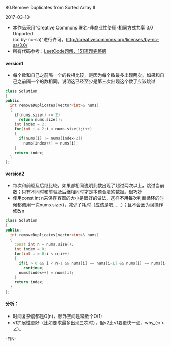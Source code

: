 80.Remove Duplicates from Sorted Array II

2017-03-10

- 本作品采用“Creative Commons 署名-非商业性使用-相同方式共享 3.0 Unported     
(cc by-nc-sa)”进行许可。http://creativecommons.org/licenses/by-nc-sa/3.0/
- 所有代码参考：[LeetCode题解，151道题完整版](https://github.com/soulmachine/leetcode)

#### version1
- 每个数和自己之前隔一个的数相比较，是因为每个数最多出现两次。如果和自己之前隔一个的数相同，说明这已经至少是第三次出现这个数了应该跳过
```c++
class Solution
{
public:
  int removeDuplicates(vector<int>& nums)
  {
    if(nums.size() <= 2)
      return nums.size();
    int index = 2;
    for(int i = 2;i < nums.size();i++)
    {
      if(nums[i] != nums[index-2])
        nums[index++] = nums[i];
    }
    return index;
  }
};
```

#### version2
- 每次和前驱及后继比较，如果都相同说明此数出现了超过两次以上，跳过当前数；只有不同时和前驱及后继相同时才是本题合法的数据。很巧妙
- 使用const int n来保存容器的大小是很好的做法，这样不用每次判断循环的时候都调用一次nums.size()，减少了耗时（应该是吧……）；且不会因为误操作修改n
```c++
class Solution
{
public:
  int removeDuplicates(vector<int>& nums)
  {
    const int n = nums.size();
    int index = 0;
    for(int i = 0;i < n;i++)
    {
      if(i > 0 && i < n-1 && nums[i] == nums[i-1] && nums[i] == nums[i+1])
        continue;
      nums[index++] = nums[i];
    }
    return index;
  }
};
```

#### 分析：
- 时间复杂度都是O(n)，额外空间是常数个O(1)
- v1扩展性更好（比如要求最多出现三次时），但v2比v1要更快一点，why_(:зゝ∠)_

-FIN-
